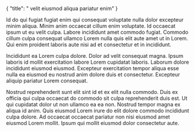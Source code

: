 {
  "title": " velit eiusmod aliqua pariatur enim"
}

Id do qui fugiat fugiat enim qui consequat voluptate nulla dolor excepteur minim aliqua. Minim anim occaecat cillum enim voluptate. Id occaecat ipsum ut eu velit culpa. Labore incididunt amet commodo fugiat. Commodo cillum culpa consequat ullamco Lorem nulla quis elit aute amet ut in Lorem. Qui enim proident laboris aute nisi ad et consectetur et in incididunt.

Incididunt ea Lorem culpa dolore. Dolor ad velit consequat magna. Ipsum laboris id mollit exercitation labore Lorem cupidatat laboris. Laborum dolore incididunt eiusmod eiusmod. Excepteur exercitation tempor aliqua esse nulla ea eiusmod eu nostrud anim dolore duis et consectetur. Excepteur aliquip pariatur Lorem consequat.

Nostrud reprehenderit sunt elit sint id et ex elit nulla commodo. Duis ex officia qui culpa occaecat do commodo sit culpa reprehenderit duis est. Ut qui cupidatat dolor ut non ullamco ea ea non. Nostrud tempor magna ex aliqua id anim. Quis eiusmod Lorem irure do elit dolore commodo incididunt culpa dolore. Ad occaecat occaecat pariatur non nisi eiusmod amet eiusmod Lorem mollit. Ipsum qui mollit eiusmod dolor consectetur aute.